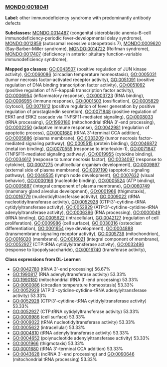 
### [MONDO:0018041](http://purl.obolibrary.org/obo/MONDO_0018041)
**Label:** other immunodeficiency syndrome with predominantly antibody defects

**Subclasses:** [MONDO:0014487](http://purl.obolibrary.org/obo/MONDO_0014487) (congenital sideroblastic anemia-B-cell immunodeficiency-periodic fever-developmental delay syndrome), [MONDO:0012859](http://purl.obolibrary.org/obo/MONDO_0012859) (autosomal recessive osteopetrosis 7), [MONDO:0009620](http://purl.obolibrary.org/obo/MONDO_0009620) (Say-Barber-Miller syndrome), [MONDO:0014722](http://purl.obolibrary.org/obo/MONDO_0014722) (Roifman syndrome), [MONDO:0017407](http://purl.obolibrary.org/obo/MONDO_0017407) (deficiency in anterior pituitary function-variable immunodeficiency syndrome), 

**Mapped go classes:** [GO:0043507](http://purl.obolibrary.org/obo/GO_0043507) (positive regulation of JUN kinase activity), [GO:0060086](http://purl.obolibrary.org/obo/GO_0060086) (circadian temperature homeostasis), [GO:0005031](http://purl.obolibrary.org/obo/GO_0005031) (tumor necrosis factor-activated receptor activity), [GO:0051091](http://purl.obolibrary.org/obo/GO_0051091) (positive regulation of DNA binding transcription factor activity), [GO:0051092](http://purl.obolibrary.org/obo/GO_0051092) (positive regulation of NF-kappaB transcription factor activity), [GO:0006954](http://purl.obolibrary.org/obo/GO_0006954) (inflammatory response), [GO:0003723](http://purl.obolibrary.org/obo/GO_0003723) (RNA binding), [GO:0006955](http://purl.obolibrary.org/obo/GO_0006955) (immune response), [GO:0001503](http://purl.obolibrary.org/obo/GO_0001503) (ossification), [GO:0005829](http://purl.obolibrary.org/obo/GO_0005829) (cytosol), [GO:0071812](http://purl.obolibrary.org/obo/GO_0071812) (positive regulation of fever generation by positive regulation of prostaglandin secretion), [GO:0071848](http://purl.obolibrary.org/obo/GO_0071848) (positive regulation of ERK1 and ERK2 cascade via TNFSF11-mediated signaling), [GO:0008033](http://purl.obolibrary.org/obo/GO_0008033) (tRNA processing), [GO:1990180](http://purl.obolibrary.org/obo/GO_1990180) (mitochondrial tRNA 3'-end processing), [GO:0002250](http://purl.obolibrary.org/obo/GO_0002250) (adaptive immune response), [GO:0042981](http://purl.obolibrary.org/obo/GO_0042981) (regulation of apoptotic process), [GO:0001680](http://purl.obolibrary.org/obo/GO_0001680) (tRNA 3'-terminal CCA addition), [GO:0005886](http://purl.obolibrary.org/obo/GO_0005886) (plasma membrane), [GO:0033209](http://purl.obolibrary.org/obo/GO_0033209) (tumor necrosis factor-mediated signaling pathway), [GO:0005515](http://purl.obolibrary.org/obo/GO_0005515) (protein binding), [GO:0046872](http://purl.obolibrary.org/obo/GO_0046872) (metal ion binding), [GO:0070555](http://purl.obolibrary.org/obo/GO_0070555) (response to interleukin-1), [GO:0071847](http://purl.obolibrary.org/obo/GO_0071847) (TNFSF11-mediated signaling pathway), [GO:0019955](http://purl.obolibrary.org/obo/GO_0019955) (cytokine binding), [GO:0034612](http://purl.obolibrary.org/obo/GO_0034612) (response to tumor necrosis factor), [GO:0034097](http://purl.obolibrary.org/obo/GO_0034097) (response to cytokine), [GO:0007275](http://purl.obolibrary.org/obo/GO_0007275) (multicellular organism development), [GO:0009897](http://purl.obolibrary.org/obo/GO_0009897) (external side of plasma membrane), [GO:0097190](http://purl.obolibrary.org/obo/GO_0097190) (apoptotic signaling pathway), [GO:0048535](http://purl.obolibrary.org/obo/GO_0048535) (lymph node development), [GO:0007632](http://purl.obolibrary.org/obo/GO_0007632) (visual behavior), [GO:0000166](http://purl.obolibrary.org/obo/GO_0000166) (nucleotide binding), [GO:0005524](http://purl.obolibrary.org/obo/GO_0005524) (ATP binding), [GO:0005887](http://purl.obolibrary.org/obo/GO_0005887) (integral component of plasma membrane), [GO:0060749](http://purl.obolibrary.org/obo/GO_0060749) (mammary gland alveolus development), [GO:0001966](http://purl.obolibrary.org/obo/GO_0001966) (thigmotaxis), [GO:0016779](http://purl.obolibrary.org/obo/GO_0016779) (nucleotidyltransferase activity), [GO:0009022](http://purl.obolibrary.org/obo/GO_0009022) (tRNA nucleotidyltransferase activity), [GO:0052928](http://purl.obolibrary.org/obo/GO_0052928) (CTP:3'-cytidine-tRNA cytidylyltransferase activity), [GO:0052929](http://purl.obolibrary.org/obo/GO_0052929) (ATP:3'-cytidine-cytidine-tRNA adenylyltransferase activity), [GO:0006396](http://purl.obolibrary.org/obo/GO_0006396) (RNA processing), [GO:0000049](http://purl.obolibrary.org/obo/GO_0000049) (tRNA binding), [GO:0005622](http://purl.obolibrary.org/obo/GO_0005622) (intracellular), [GO:0042127](http://purl.obolibrary.org/obo/GO_0042127) (regulation of cell proliferation), [GO:0009986](http://purl.obolibrary.org/obo/GO_0009986) (cell surface), [GO:0030316](http://purl.obolibrary.org/obo/GO_0030316) (osteoclast differentiation), [GO:0001654](http://purl.obolibrary.org/obo/GO_0001654) (eye development), [GO:0004888](http://purl.obolibrary.org/obo/GO_0004888) (transmembrane signaling receptor activity), [GO:0005739](http://purl.obolibrary.org/obo/GO_0005739) (mitochondrion), [GO:0016020](http://purl.obolibrary.org/obo/GO_0016020) (membrane), [GO:0016021](http://purl.obolibrary.org/obo/GO_0016021) (integral component of membrane), [GO:0052927](http://purl.obolibrary.org/obo/GO_0052927) (CTP:tRNA cytidylyltransferase activity), [GO:0032496](http://purl.obolibrary.org/obo/GO_0032496) (response to lipopolysaccharide), [GO:0016740](http://purl.obolibrary.org/obo/GO_0016740) (transferase activity), 

**Class expressions from DL-Learner:**

- [GO:0042780](http://purl.obolibrary.org/obo/GO_0042780) (tRNA 3'-end processing) 56.67%
- [GO:1990817](http://purl.obolibrary.org/obo/GO_1990817) (RNA adenylyltransferase activity) 53.33%
- [GO:1990180](http://purl.obolibrary.org/obo/GO_1990180) (mitochondrial tRNA 3'-end processing) 53.33%
- [GO:0060086](http://purl.obolibrary.org/obo/GO_0060086) (circadian temperature homeostasis) 53.33%
- [GO:0052929](http://purl.obolibrary.org/obo/GO_0052929) (ATP:3'-cytidine-cytidine-tRNA adenylyltransferase activity) 53.33%
- [GO:0052928](http://purl.obolibrary.org/obo/GO_0052928) (CTP:3'-cytidine-tRNA cytidylyltransferase activity) 53.33%
- [GO:0052927](http://purl.obolibrary.org/obo/GO_0052927) (CTP:tRNA cytidylyltransferase activity) 53.33%
- [GO:0009986](http://purl.obolibrary.org/obo/GO_0009986) (cell surface) 53.33%
- [GO:0009022](http://purl.obolibrary.org/obo/GO_0009022) (tRNA nucleotidyltransferase activity) 53.33%
- [GO:0005622](http://purl.obolibrary.org/obo/GO_0005622) (intracellular) 53.33%
- [GO:0004810](http://purl.obolibrary.org/obo/GO_0004810) (tRNA adenylyltransferase activity) 53.33%
- [GO:0004652](http://purl.obolibrary.org/obo/GO_0004652) (polynucleotide adenylyltransferase activity) 53.33%
- [GO:0001966](http://purl.obolibrary.org/obo/GO_0001966) (thigmotaxis) 53.33%
- [GO:0001680](http://purl.obolibrary.org/obo/GO_0001680) (tRNA 3'-terminal CCA addition) 53.33%
- [GO:0043628](http://purl.obolibrary.org/obo/GO_0043628) (ncRNA 3'-end processing) and [GO:0090646](http://purl.obolibrary.org/obo/GO_0090646) (mitochondrial tRNA processing) 53.33%


